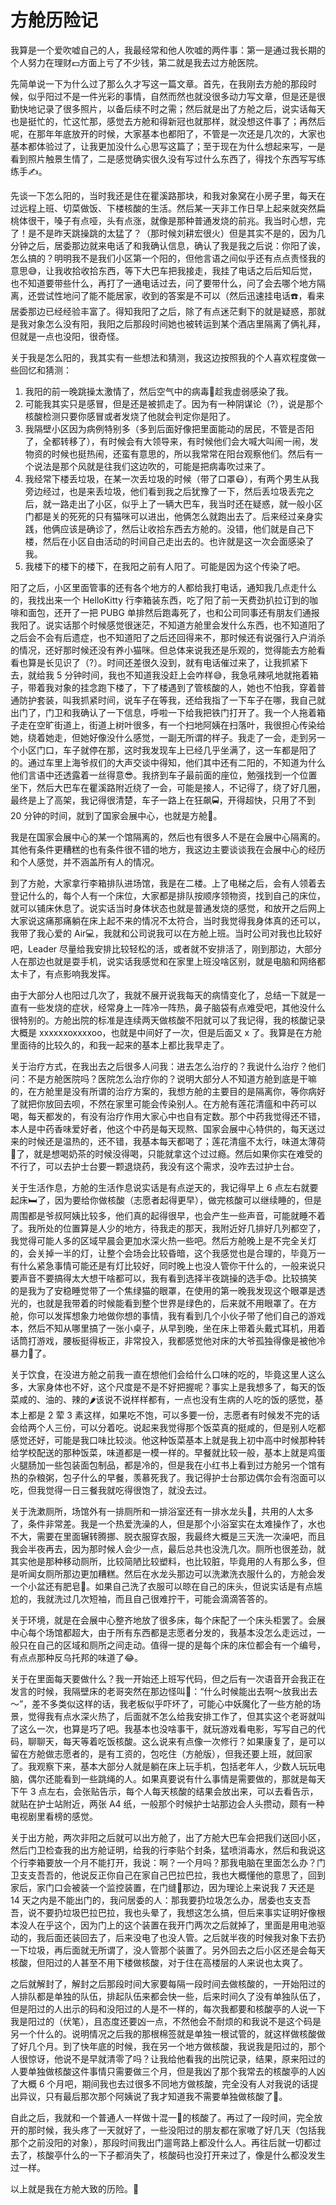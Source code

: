 # 方舱历险记

我算是一个爱吹嘘自己的人，我最经常和他人吹嘘的两件事：第一是通过我长期的个人努力在理财💵方面上亏了不少钱，第二就是我去过方舱医院。

先简单说一下为什么过了那么久才写这一篇文章。首先，在我刚去方舱的那段时候，似乎阳过不是一件光彩的事情，自然而然也就没很多动力写文章，但是还是很勤快地记录了很多照片，以备后续不时之需；然后就是出了方舱之后，说实话每天也是挺忙的，忙这忙那，感觉去方舱和得新冠也就那样，就没想这件事了；再然后呢，在那年年底放开的时候，大家基本也都阳了，不管是一次还是几次的，大家也基本都体验过了，让我更加没什么心思写这篇了；至于现在为什么想起来写，一是看到照片触景生情了，二是感觉确实很久没有写过什么东西了，得找个东西写写练练手✍️。

先谈一下怎么阳的，当时我还是住在瞿溪路那块，和我对象窝在小房子里，每天在过远程上班、切菜做饭、下楼核酸的生活。然后某一天非工作日早上起来就突然扁桃体很干，嗓子有点哑，头有点涨，就像是那种普通发烧的前兆。我当时心想，完了！是不是昨天跳操跳的太猛了？（那时候刘耕宏很火）但是其实不是的，因为几分钟之后，居委那边就来电话了和我确认信息，确认了我是我之后说：你阳了诶，怎么搞的？明明我不是我们小区第一个阳的，但他言语之间似乎还有点点责怪我的意思😅，让我收拾收拾东西，等下大巴车把我接走，我挂了电话之后后知后觉，也不知道要带些什么，再打了一通电话过去，问了要带什么，问了会去哪个地方隔离，还尝试性地问了能不能居家，收到的答案是不可以（然后迅速挂电话☎️，看来居委那边已经经验丰富了。得知我阳了之后，除了有点迷茫剩下的就是疑惑，那就是我对象怎么没有阳，我阳之后那段时间她也被转运到某个酒店里隔离了俩礼拜，但就是一点也没阳，很奇怪。

关于我是怎么阳的，我其实有一些想法和猜测，我这边按照我的个人喜欢程度做一些回忆和猜测：

1. 我阳的前一晚跳操太激情了，然后空气中的病毒🦠趁我虚弱感染了我。
2. 可能我其实只是感冒，但是还是被抓走了。因为有一种阴谋论（?），说是那个核酸检测只要你感冒或者发烧了他就会判定你是阳了。
3. 我隔壁小区因为病例特别多（多到后面好像把里面能动的居民，不管是否阳了，全都转移了），有时候会有大领导来，有时候他们会大喊大叫闹一闹，发物资的时候也挺热闹，还蛮有意思的，所以我常常在阳台观察他们。然后有一个说法是那个风就是往我们这边吹的，可能是把病毒吹过来了。
4. 我经常下楼丢垃圾，在某一次丢垃圾的时候（带了口罩😷），有两个男生从我旁边经过，也是来丢垃圾，他们看到我之后犹豫了一下，然后丢垃圾丢完之后，就一路走出了小区，似乎上了一辆大巴车，我当时还在疑惑，就一般小区门都是关的死死的只有猫咪可以进出，他俩怎么就跑出去了。后来经过亲身实践，他俩应该是确诊了，然后让收拾东西去方舱的。没错，他们就是自己下楼，然后在小区自由活动的时间自己走出去的。也许就是这一次会面感染了我。
5. 我楼下的楼下的楼下，在我阳之前有人阳了。可能是因为这个传染了吧。

阳了之后，小区里面管事的还有各个地方的人都给我打电话，通知我几点走什么的，我找出来一个 HelloKitty 行李箱装东西，吃了阳了前一天费劲扒拉订到的咖啡和面包，还开了一把 PUBG 单排然后跑毒死了，也和公司同事还有朋友们通报我阳了。说实话那个时候感觉很迷茫，不知道方舱里会发什么东西，也不知道阳了之后会不会有后遗症，也不知道阳了之后还回得来不，那时候还有说强行入户消杀的情况，还好那时候还没有养小猫咪。但总体来说我还是乐观的，觉得能去方舱看看也算是长见识了（?）。时间还差很久没到，就有电话催过来了，让我抓紧下去，就给我 5 分钟时间，我也不知道我没赶上会咋样😅，我急吼辣吼地就拖着箱子，带着我对象的挂念跑下楼了，下了楼遇到了管核酸的人，她也不怕我，穿着普通防护套装，叫我抓紧时间，说车子在等我，还给我指了一下车子在哪，我自己就出门了，门卫和我确认了一下信息，呼啦一下给我把铁门打开了。我一个人拖着箱子走在空旷街道上，街道上树叶很多，有一个扫地阿姨在扫落叶，我很担心传染给她，绕着她走，但她好像没什么感觉，一副无所谓的样子。我走了一会，走到另一个小区门口，车子就停在那，这时我发现车上已经几乎坐满了，这一车都是阳了的。通过车里上海爷叔们的大声交谈中得知，他们其中还有二阳的，不知道为什么他们言语中还透露着一丝得意😎。我挤到车子最前面的座位，勉强找到一个位置坐下，然后大巴车在瞿溪路附近绕了一会，可能是接人，不记得了，绕了好几圈，最终是上了高架，我记得很清楚，车子一路上在狂飙🚍，开得超快，只用了不到 20 分钟的时间，就到了国家会展中心，也就是方舱🏥。

我是在国家会展中心的某一个馆隔离的，然后也有很多人不是在会展中心隔离的。其他有条件更糟糕的也有条件很不错的地方，我这边主要谈谈我在会展中心的经历和个人感觉，并不涵盖所有人的情况。

到了方舱，大家拿行李箱排队进场馆，我是在二楼。上了电梯之后，会有人领着去登记什么的，每个人有一个床位，大家都是排队按顺序领物资，找到自己的床位，就可以铺床休息了。说实话当时身体状态也就是普通发烧的感觉，和放开之后网上大家说这痛那痛躺在床上起不来的情况不太符合，当时我觉得我身体真的还可以，我带了我心爱的 Air💻，我就和公司说我可以在方舱上班。当时公司对我也比较好吧，Leader 尽量给我安排比较轻松的活，或者就不安排活了，刚到那边，大部分人在那边也就是耍手机，说实话我感觉和在家里上班没啥区别，就是电脑和网络都太卡了，有点影响我发挥。

由于大部分人也阳过几次了，我就不展开说我每天的病情变化了，总结一下就是一直有一些发烧的症状，经常身上一阵冷一阵热，鼻子脑袋有点难受吧，其他没什么很特别的。方舱出院的标准是连续两天做核酸不阳就可以了我记得，我的核酸记录大概是 xxxxxxoxxxxoo，也就是中间好了一次，但是后面又 x 了。我算是在方舱里面待的比较久的，和我一起来的基本上都比我早走了。

关于治疗方式，在我出去之后很多人问我：进去怎么治疗的？我说什么治疗？他们问：不是方舱医院吗？医院怎么治疗你的？说明大部分人不知道方舱到底是干嘛的，在方舱里是没有所谓的治疗方案的，我想方舱的主要目的是隔离你，等你病好了就把你放回去呗，不然在家里可能会传染别人。在方舱有莲花清瘟和中药可以喝，每天都发的，有没有治疗作用大家心中也自有定数。那个中药我觉得还不错，本人是中药香味爱好者，他这个中药是每天现熬、国家会展中心特供的，每天送过来的时候还是温热的，还不错，我基本每天都喝了；莲花清瘟不太行，味道太薄荷🌱了，就是想喝奶茶的时候没得喝，只能就拿这个过过瘾。然后如果你实在难受的不行了，可以去护士台要一颗退烧药，我没有这个需求，没咋去过护士台。

关于生活作息，方舱的生活作息说实话是有点逆天的，我记得早上 6 点左右就要起床🛏️了，因为要给你做核酸（志愿者起得更早），做完核酸可以继续睡的，但是周围都是爷叔阿姨比较多，他们真的起得很早，也会产生一些声音，可能就睡不着了。我所处的位置算是人少的地方，待我走的那天，我附近好几排好几列都空了，我觉得可能人多的区域早晨会更加水深火热一些吧。然后方舱晚上是不完全关灯的，会关掉一半的灯，让整个会场会比较昏暗，这个我感觉也是合理的，毕竟万一有什么紧急事情可能还是有灯比较好，同时晚上也没人管你干什么的，一般来说只要声音不要搞得太大想干啥都可以，我有看到选择半夜跳操的选手😨。比较搞笑的是我为了安稳睡觉带了一个焦绿猫的眼罩，在使用的第一晚我发现这个眼罩是透光的，也就是我带着的时候能看到整个世界是绿色的，后来就不用眼罩了。在方舱，你可以发挥想象力地做你想的事情，我有看到几个小伙子带了他们自己的游戏本，然后不知从哪里搞了一张小桌子，从早到晚，坐在床上带着头戴式耳机，用着话筒打游戏，腰板挺得板正，非常投入，我都感觉他对床的大爷孤独得像是被他冷暴力🥶了。

关于饮食，在没进方舱之前我一直在想他们会给什么口味的吃的，毕竟这里人这么多，大家身体也不好，这个尺度是不是不好把握呢？事实上是我想多了，每天的饭菜咸的、油的、辣的🌶️该说不说样样都有，一点也没有生病的人吃的饭的感觉，基本上都是 2 荤 3 素这样，如果吃不饱，可以多要一份，志愿者有时候发不完的话会给两个人三份，可以分着吃。说起来我觉得那个饭菜真的挺咸的，但是别人吃都感觉还好，可能是我口味比较淡。他这种饭菜基本上就是我上初中高中时候那种转给学校配送的那种饭菜，味道都是一模一样的。早餐就比较一般，基本上就是鸡蛋火腿肠加一些包装面包制品，都是冷的，但是我在小红书上看到过方舱另一个馆有热的杂粮粥，包子什么的早餐，羡慕死我了。我记得护士台那边偶尔会有泡面可以吃，但我觉得一日三餐我就吃得很饱了，就没去过。

关于洗漱厕所，场馆外有一排厕所和一排浴室还有一排水龙头🚰，共用的人太多了，条件非常差。我是一个热爱洗澡的人，但是那个小浴室实在太难操作了，水也不大，需要在里面辗转腾挪、脱衣服穿衣服，我最终大概是三天洗一次澡吧，而且我会半夜再去，因为那时候人会少一点，最后总共也没洗几次。厕所也很差劲，就其实他是那种移动厕所，比较简陋比较塑料，也比较脏，毕竟用的人有那么多，但是听闻女厕所那边更加糟糕。然后在水龙头那边可以洗漱洗衣服什么的，方舱会发一个小盆还有肥皂🧼。如果自己洗了衣服可以晾在自己的床头，但说实话是有点尴尬的，我就洗过几次短袖，而且自己很难拧干，可能会滴滴答答的。

关于环境，就是在会展中心整齐地放了很多床，每个床配了一个床头柜罢了。会展中心每个场馆都超大，由于所有东西都是志愿者分发的，我基本没怎么走远过，一般只在自己的区域和厕所之间走动。值得一提的是每个床的床位都会有一个编号，有点点那种反乌托邦的味道了😂。

关于在里面每天要做什么？我一开始还上班写代码，但之后有一次语音开会我正在发言的时候，我隔壁床的老哥突然在那边怪叫🦖：“什么时候能出去啊～放我出去～”，差不多类似这样的话，我老板似乎吓坏了，可能心中妖魔化了一些方舱的场景，觉得我有点水深火热了，后面就不怎么给我安排工作了，但其实这个老哥就叫了这么一次，也算是巧了吧。我基本也没啥事干，就玩游戏看电影，写写自己的代码，聊聊天，每天等着吃饭核酸。这么说来有点像一次修行？如果康复了，是可以留在方舱做志愿者的，是有工资的，包吃住（方舱版），但我还要上班，就回家了。我观察下来，基本大部分人就是躺在床上玩手机，包括老年人，少数人玩玩电脑，偶尔还能看到一些跳绳的人。如果真要说有什么事情是需要做的，那就是每天下午 3 点左右，会张贴告示，每个人每天核酸的结果会放出来，可以去看告示，就贴在护士站附近，两张 A4 纸，一般那个时候护士站那边会人头攒动，颇有一种电视剧里看榜的感觉。

关于出方舱，两次非阳之后就可以出方舱了，出了方舱大巴车会把我们送回小区，然后门卫检查我的出方舱证明，给我的行李贴个封条，猛喷消毒水，然后和我说这个行李箱要放一个月不能打开，我说：啊？一个月吗？那我电脑在里面怎么办？门卫支支吾吾的，他说反正你自己在家自己巴拉巴拉，我也大概懂他的意思了，回到家后，家门口会被装一个监控装置，在门缝🚪那边，因为理论上来说我 7 天还是 14 天之内是不能出门的，我问居委的人：那我要扔垃圾怎么办，居委也支支吾吾，说不要扔垃圾巴拉巴拉，我也头晕了，我想这怎么搞，但后来事实证明好像根本没人在乎这个，因为门上的这个装置在我开门两次之后就掉了，里面是用电池驱动的，我后面还装回去了，后来没电了也没人管。之后就半夜的时候我对象下去扔一下垃圾，再后面就无所谓了，没人管那个装置了。另外回去之后小区还是会每天核酸，但阳过的人甚至不用下楼做核酸，对于住在高楼层的人来说也太爽了。

之后就解封了，解封之后那段时间大家要每隔一段时间去做核酸的，一开始阳过的人排队都是单独的队伍，排起队伍来都会快一些，后来时间久了没有单独队伍了，但是阳过的人出示的码和没阳过的人是不一样的，每次我都要和核酸亭的人说一下我是阳过的（伏笔），且态度还要凶一点，不然他会不耐烦的和我说不是这个码是另一个什么的。说明情况之后我的那根棉签就是单独一根试管的，就这样做核酸做了好几个月。到了快年底的时候，我在另一个地方做核酸，我说我是阳过的，那个人很惊讶，他说不是早就清零了吗？让我给他看我的出院记录，结果，原来阳过的人要单独做核酸这件事情只需要做三个月，但是我凶了那个我常去的核酸亭的人凶了大概 6 个月吧，期间我也去过很多不同地方做核酸，完全没有人对我说的话提出异议，只有最后那次那个阿姨说了我才知道我不需要单独做核酸了🤣。

自此之后，我就和一个普通人一样做十混一🧪的核酸了。再过了一段时间，完全放开的那时候，我头疼了一天就好了，一些没阳过的朋友都在家嗷了好几天（包括我那个之前没阳的对象），那段时间我出门遛弯路上都没什么人。再往后就一切都过去了，核酸亭什么的一下子都消失了，核酸码也没打开来过了，像是什么都没发生过一样。

以上就是我在方舱大致的历险。🥷





